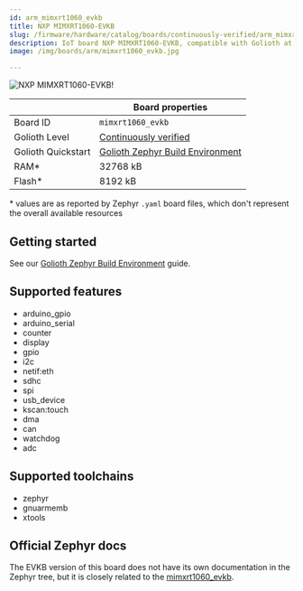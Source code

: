 ```yaml
---
id: arm_mimxrt1060_evkb
title: NXP MIMXRT1060-EVKB
slug: /firmware/hardware/catalog/boards/continuously-verified/arm_mimxrt1060_evkb
description: IoT board NXP MIMXRT1060-EVKB, compatible with Golioth at continuously-verified level.
image: /img/boards/arm/mimxrt1060_evkb.jpg

---
```


[//]: # (This is an auto-generated file, do not edit! Changes to it will be lost upon re-generation)

![NXP MIMXRT1060-EVKB!](/img/boards/arm/mimxrt1060_evkb.jpg "NXP MIMXRT1060-EVKB")

|                | Board properties     |
| -------------  | -------------------- |
| Board ID       | `mimxrt1060_evkb` |
| Golioth Level  | [Continuously verified](/firmware/hardware#continuously-verified-boards) |
| Golioth Quickstart | [Golioth Zephyr Build Environment](/getting-started/device-examples/compile-example-code/zephyr) || Architecture   | ARM |
| RAM*           | 32768 kB |
| Flash*         | 8192 kB |

\* values are as reported by Zephyr `.yaml` board files, which don't represent the overall available resources

## Getting started

See our [Golioth Zephyr Build Environment](/getting-started/device-examples/compile-example-code/zephyr) guide.


## Supported features

* arduino_gpio
* arduino_serial
* counter
* display
* gpio
* i2c
* netif:eth
* sdhc
* spi
* usb_device
* kscan:touch
* dma
* can
* watchdog
* adc

## Supported toolchains

* zephyr
* gnuarmemb
* xtools

## Official Zephyr docs

The EVKB version of this board does not have its own documentation in the Zephyr tree, but it is closely related to the [mimxrt1060_evkb](https://docs.zephyrproject.org/latest/boards/arm/mimxrt1060_evk/doc/index.html).
